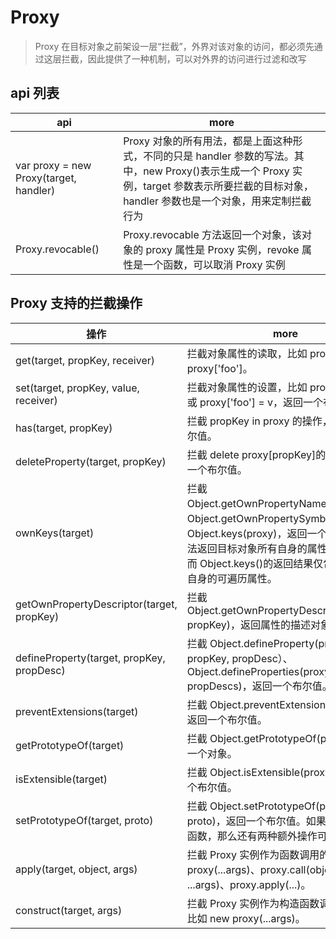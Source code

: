 # Proxy

> Proxy 在目标对象之前架设一层“拦截”，外界对该对象的访问，都必须先通过这层拦截，因此提供了一种机制，可以对外界的访问进行过滤和改写

## api 列表

| api                                    | more                                                                                                                                                                                           |
| -------------------------------------- | ---------------------------------------------------------------------------------------------------------------------------------------------------------------------------------------------- |
| var proxy = new Proxy(target, handler) | Proxy 对象的所有用法，都是上面这种形式，不同的只是 handler 参数的写法。其中，new Proxy()表示生成一个 Proxy 实例，target 参数表示所要拦截的目标对象，handler 参数也是一个对象，用来定制拦截行为 |
| Proxy.revocable()                      | Proxy.revocable 方法返回一个对象，该对象的 proxy 属性是 Proxy 实例，revoke 属性是一个函数，可以取消 Proxy 实例                                                                                 |

## Proxy 支持的拦截操作

| 操作                                      | more                                                                                                                                                                                                                |
| ----------------------------------------- | ------------------------------------------------------------------------------------------------------------------------------------------------------------------------------------------------------------------- |
| get(target, propKey, receiver)            | 拦截对象属性的读取，比如 proxy.foo 和 proxy['foo']。                                                                                                                                                                |
| set(target, propKey, value, receiver)     | 拦截对象属性的设置，比如 proxy.foo = v 或 proxy['foo'] = v，返回一个布尔值。                                                                                                                                        |
| has(target, propKey)                      | 拦截 propKey in proxy 的操作，返回一个布尔值。                                                                                                                                                                      |
| deleteProperty(target, propKey)           | 拦截 delete proxy[propKey]的操作，返回一个布尔值。                                                                                                                                                                  |
| ownKeys(target)                           | 拦截 Object.getOwnPropertyNames(proxy)、Object.getOwnPropertySymbols(proxy)、Object.keys(proxy)，返回一个数组。该方法返回目标对象所有自身的属性的属性名，而 Object.keys()的返回结果仅包括目标对象自身的可遍历属性。 |
| getOwnPropertyDescriptor(target, propKey) | 拦截 Object.getOwnPropertyDescriptor(proxy, propKey)，返回属性的描述对象。                                                                                                                                          |
| defineProperty(target, propKey, propDesc) | 拦截 Object.defineProperty(proxy, propKey, propDesc）、Object.defineProperties(proxy, propDescs)，返回一个布尔值。                                                                                                  |
| preventExtensions(target)                 | 拦截 Object.preventExtensions(proxy)，返回一个布尔值。                                                                                                                                                              |
| getPrototypeOf(target)                    | 拦截 Object.getPrototypeOf(proxy)，返回一个对象。                                                                                                                                                                   |
| isExtensible(target)                      | 拦截 Object.isExtensible(proxy)，返回一个布尔值。                                                                                                                                                                   |
| setPrototypeOf(target, proto)             | 拦截 Object.setPrototypeOf(proxy, proto)，返回一个布尔值。如果目标对象是函数，那么还有两种额外操作可以拦截。                                                                                                        |
| apply(target, object, args)               | 拦截 Proxy 实例作为函数调用的操作，比如 proxy(...args)、proxy.call(object, ...args)、proxy.apply(...)。                                                                                                             |
| construct(target, args)                   | 拦截 Proxy 实例作为构造函数调用的操作，比如 new proxy(...args)。                                                                                                                                                    |
